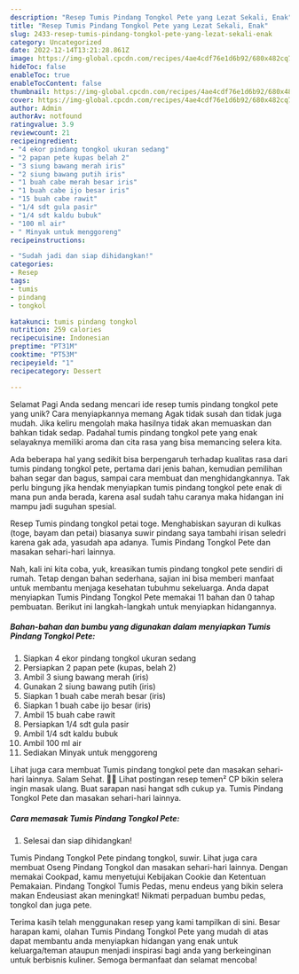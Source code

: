 ```yaml
---
description: "Resep Tumis Pindang Tongkol Pete yang Lezat Sekali, Enak"
title: "Resep Tumis Pindang Tongkol Pete yang Lezat Sekali, Enak"
slug: 2433-resep-tumis-pindang-tongkol-pete-yang-lezat-sekali-enak
category: Uncategorized
date: 2022-12-14T13:21:28.861Z
image: https://img-global.cpcdn.com/recipes/4ae4cdf76e1d6b92/680x482cq70/tumis-pindang-tongkol-pete-foto-resep-utama.jpg
hideToc: false
enableToc: true
enableTocContent: false
thumbnail: https://img-global.cpcdn.com/recipes/4ae4cdf76e1d6b92/680x482cq70/tumis-pindang-tongkol-pete-foto-resep-utama.jpg
cover: https://img-global.cpcdn.com/recipes/4ae4cdf76e1d6b92/680x482cq70/tumis-pindang-tongkol-pete-foto-resep-utama.jpg
author: Admin
authorAv: notfound
ratingvalue: 3.9
reviewcount: 21
recipeingredient:
- "4 ekor pindang tongkol ukuran sedang"
- "2 papan pete kupas belah 2"
- "3 siung bawang merah iris"
- "2 siung bawang putih iris"
- "1 buah cabe merah besar iris"
- "1 buah cabe ijo besar iris"
- "15 buah cabe rawit"
- "1/4 sdt gula pasir"
- "1/4 sdt kaldu bubuk"
- "100 ml air"
- " Minyak untuk menggoreng"
recipeinstructions:

- "Sudah jadi dan siap dihidangkan!"
categories:
- Resep
tags:
- tumis
- pindang
- tongkol

katakunci: tumis pindang tongkol 
nutrition: 259 calories
recipecuisine: Indonesian
preptime: "PT31M"
cooktime: "PT53M"
recipeyield: "1"
recipecategory: Dessert

---
```



Selamat Pagi Anda sedang mencari ide resep tumis pindang tongkol pete yang unik? Cara menyiapkannya memang Agak tidak susah dan tidak juga mudah. Jika keliru mengolah maka hasilnya tidak akan memuaskan dan bahkan tidak sedap. Padahal tumis pindang tongkol pete yang enak selayaknya memiliki aroma dan cita rasa yang bisa memancing selera kita.


Ada beberapa hal yang sedikit bisa berpengaruh terhadap kualitas rasa dari tumis pindang tongkol pete, pertama dari jenis bahan, kemudian pemilihan bahan segar dan bagus, sampai cara membuat dan menghidangkannya. Tak perlu bingung jika hendak menyiapkan tumis pindang tongkol pete enak di mana pun anda berada, karena asal sudah tahu caranya maka hidangan ini mampu jadi suguhan spesial.

Resep Tumis pindang tongkol petai toge. Menghabiskan sayuran di kulkas (toge, bayam dan petai) biasanya suwir pindang saya tambahi irisan seledri karena gak ada, yasudah apa adanya. Tumis Pindang Tongkol Pete dan masakan sehari-hari lainnya.


Nah, kali ini kita coba, yuk, kreasikan tumis pindang tongkol pete sendiri di rumah. Tetap dengan bahan sederhana, sajian ini bisa memberi manfaat untuk membantu menjaga kesehatan tubuhmu sekeluarga. Anda dapat menyiapkan Tumis Pindang Tongkol Pete memakai 11 bahan dan 0 tahap pembuatan. Berikut ini langkah-langkah untuk menyiapkan hidangannya.

<!--inarticleads1-->

##### Bahan-bahan dan bumbu yang digunakan dalam menyiapkan Tumis Pindang Tongkol Pete:

1. Siapkan 4 ekor pindang tongkol ukuran sedang
1. Persiapkan 2 papan pete (kupas, belah 2)
1. Ambil 3 siung bawang merah (iris)
1. Gunakan 2 siung bawang putih (iris)
1. Siapkan 1 buah cabe merah besar (iris)
1. Siapkan 1 buah cabe ijo besar (iris)
1. Ambil 15 buah cabe rawit
1. Persiapkan 1/4 sdt gula pasir
1. Ambil 1/4 sdt kaldu bubuk
1. Ambil 100 ml air
1. Sediakan  Minyak untuk menggoreng


Lihat juga cara membuat Tumis pindang tongkol pete dan masakan sehari-hari lainnya. Salam Sehat. 💖🙏 Lihat postingan resep temen² CP bikin selera ingin masak ulang. Buat sarapan nasi hangat sdh cukup ya. Tumis Pindang Tongkol Pete dan masakan sehari-hari lainnya. 

<!--inarticleads2-->

##### Cara memasak Tumis Pindang Tongkol Pete:


1. Selesai dan siap dihidangkan!

Tumis Pindang Tongkol Pete pindang tongkol, suwir. Lihat juga cara membuat Oseng Pindang Tongkol dan masakan sehari-hari lainnya. Dengan memakai Cookpad, kamu menyetujui Kebijakan Cookie dan Ketentuan Pemakaian. Pindang Tongkol Tumis Pedas, menu endeus yang bikin selera makan Endeusiast akan meningkat! Nikmati perpaduan bumbu pedas, tongkol dan juga pete. 

Terima kasih telah menggunakan resep yang kami tampilkan di sini. Besar harapan kami, olahan Tumis Pindang Tongkol Pete yang mudah di atas dapat membantu anda menyiapkan hidangan yang enak untuk keluarga/teman ataupun menjadi inspirasi bagi anda yang berkeinginan untuk berbisnis kuliner. Semoga bermanfaat dan selamat mencoba!

